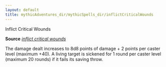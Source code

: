```yaml
---
layout: default
title: mythicAdventures_dir/mythicSpells_dir/inflictCriticalWounds
---
```

Inflict Critical Wounds

**Source** [_inflict critical wounds_](../spells_dir/inflictCriticalWounds#_inflict-critical-wounds)

The damage dealt increases to 8d8 points of damage + 2 points per caster level (maximum +40). A living target is sickened for 1 round per caster level (maximum 20 rounds) if it fails its saving throw.

